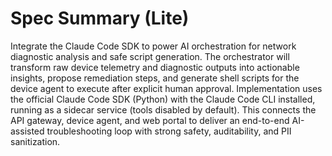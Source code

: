 # Spec Summary (Lite)

Integrate the Claude Code SDK to power AI orchestration for network diagnostic analysis and safe script generation. The orchestrator will transform raw device telemetry and diagnostic outputs into actionable insights, propose remediation steps, and generate shell scripts for the device agent to execute after explicit human approval. Implementation uses the official Claude Code SDK (Python) with the Claude Code CLI installed, running as a sidecar service (tools disabled by default). This connects the API gateway, device agent, and web portal to deliver an end-to-end AI-assisted troubleshooting loop with strong safety, auditability, and PII sanitization.
